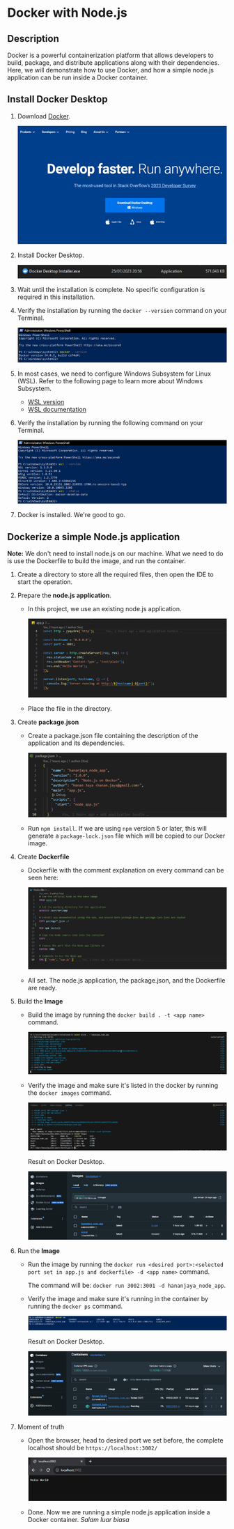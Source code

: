 # Docker with Node.js

## Description

Docker is a powerful containerization platform that allows developers to build, package, and distribute applications along with their dependencies. Here, we will demonstrate how to use Docker, and how a simple node.js application can be run inside a Docker container.

## Install Docker Desktop

1. Download [Docker](https://www.docker.com/).
   
   ![](assets/dockerdl.png)

2. Install Docker Desktop.
   
   ![](assets/dockerinst.png)

3. Wait until the installation is complete. No specific configuration is required in this installation.
   
4. Verify the installation by running the `docker --version` command on your Terminal.
   
   ![](assets/dockerversion.png)

5. In most cases, we need to configure Windows Subsystem for Linux (WSL). Refer to the following page to learn more about Windows Subsystem.

    - [WSL version](https://learn.microsoft.com/en-us/windows/wsl/compare-versions)
    - [WSL documentation](https://learn.microsoft.com/en-us/windows/wsl/)

6. Verify the installation by running the following command on your Terminal.
   
   ![](assets/wslversion.png)

7. Docker is installed. We're good to go.

## Dockerize a simple Node.js application

**Note:** We don't need to install node.js on our machine. What we need to do is use the Dockerfile to build the image, and run the container.

1. Create a directory to store all the required files, then open the IDE to start the operation.
   
2. Prepare the **node.js application**.
   
   - In this project, we use an existing node.js application.
  
     ![](assets/app.png)

   - Place the file in the directory. 
   
3. Create **package.json**

   - Create a package.json file containing the description of the application and its dependencies.

     ![](assets/package.png)

   - Run `npm install`.  If we are using `npm` version 5 or later, this will generate a `package-lock.json` file which will be copied to our Docker image.

4. Create **Dockerfile**
   
   - Dockerfile with the comment explanation on every command can be seen here:
     
     ![](assets/docker.png)

   - All set. The node.js application, the package.json, and the Dockerfile are ready.

5. Build the **Image**

   - Build the image by running the `docker build . -t <app name>` command.
      
     ![](assets/build.png)

   - Verify the image and make sure it's listed in the docker by running the `docker images` command.
  
     ![](assets/verifybuild.png)

     Result on Docker Desktop.

     ![](assets/docker_images.png)

6. Run the **Image**

   - Run the image by running the `docker run <desired port>:<selected port set in app.js and dockerfile> -d <app name>` command.
      
     The command will be: `docker run 3002:3001 -d hananjaya_node_app`.

   - Verify the image and make sure it's running in the container by running the `docker ps` command.
  
     ![](assets/verifyrun.png)

     Result on Docker Desktop.

     ![](assets/docker_container.png)

7. Moment of truth
   
   - Open the browser, head to desired port we set before, the complete localhost should be `https://localhost:3002/` 
    
     ![](assets/browser.png)

   - Done. Now we are running a simple node.js application inside a Docker container. _Salam luar biasa_
